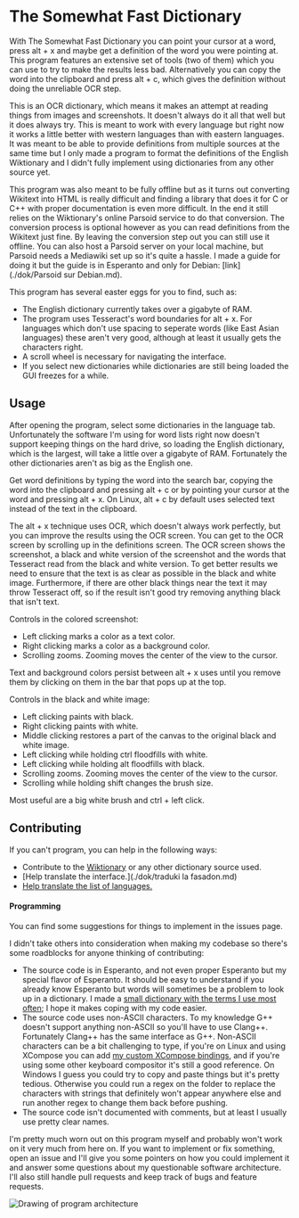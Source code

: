# The Somewhat Fast Dictionary

With The Somewhat Fast Dictionary you can point your cursor at a word, press alt + x and maybe get a definition of the
word you were pointing at. This program features an extensive set of tools (two of them) which you can use to try to
make the results less bad. Alternatively you can copy the word into the clipboard and press alt + c, which gives the
definition without doing the unreliable OCR step.

This is an OCR dictionary, which means it makes an attempt at reading things from images and screenshots. It doesn't
always do it all that well but it does always try. This is meant to work with every language but right now it works a
little better with western languages than with eastern languages. It was meant to be able to provide definitions from
multiple sources at the same time but I only made a program to format the definitions of the English Wiktionary and I
didn't fully implement using dictionaries from any other source yet.

This program was also meant to be fully offline but as it turns out converting Wikitext into HTML is really difficult
and finding a library that does it for C or C++ with proper documentation is even more difficult. In the end it still
relies on the Wiktionary's online Parsoid service to do that conversion. The conversion process is optional however as
you can read definitions from the Wikitext just fine. By leaving the conversion step out you can still use it offline.
You can also host a Parsoid server on your local machine, but Parsoid needs a Mediawiki set up so it's quite a hassle.
I made a guide for doing it but the guide is in Esperanto and only for Debian: [link](./dok/Parsoid sur Debian.md).

This program has several easter eggs for you to find, such as:
 - The English dictionary currently takes over a gigabyte of RAM.
 - The program uses Tesseract's word boundaries for alt + x. For languages which don't use spacing to seperate words 
 (like East Asian languages) these aren't very good, although at least it usually gets the characters right.
 - A scroll wheel is necessary for navigating the interface.
 - If you select new dictionaries while dictionaries are still being loaded the GUI freezes for a while.


## Usage

After opening the program, select some dictionaries in the language tab. Unfortunately the software I'm using for word
lists right now doesn't support keeping things on the hard drive, so loading the English dictionary, which is the
largest, will take a little over a gigabyte of RAM. Fortunately the other dictionaries aren't as big as the English
one.

Get word definitions by typing the word into the search bar, copying the word into the clipboard and pressing alt + c or
by pointing your cursor at the word and pressing alt + x. On Linux, alt + c by default uses selected text instead of the
text in the clipboard.

The alt + x technique uses OCR, which doesn't always work perfectly, but you can improve the results using the OCR
screen. You can get to the OCR screen by scrolling up in the definitions screen. The OCR screen shows the screenshot, 
a black and white version of the screenshot and the words that Tesseract read from the black and white version. To get
better results we need to ensure that the text is as clear as possible in the black and white image. Furthermore, if
there are other black things near the text it may throw Tesseract off, so if the result isn't good try removing anything
black that isn't text.

Controls in the colored screenshot:
 - Left clicking marks a color as a text color.
 - Right clicking marks a color as a background color.
 - Scrolling zooms. Zooming moves the center of the view to the cursor.

Text and background colors persist between alt + x uses until you remove them by clicking on them in the bar that pops
up at the top.

Controls in the black and white image:
 - Left clicking paints with black.
 - Right clicking paints with white.
 - Middle clicking restores a part of the canvas to the original black and white image.
 - Left clicking while holding ctrl floodfills with white.
 - Left clicking while holding alt floodfills with black. 
 - Scrolling zooms. Zooming moves the center of the view to the cursor.
 - Scrolling while holding shift changes the brush size.

Most useful are a big white brush and ctrl + left click.

## Contributing

If you can't program, you can help in the following ways:
 - Contribute to the [Wiktionary](https://www.wiktionary.org) or any other dictionary source used.
 - [Help translate the interface.](./dok/traduki la fasadon.md)
 - [Help translate the list of languages.](https://hosted.weblate.org/projects/iso-codes/iso-639-3/)

#### Programming

You can find some suggestions for things to implement in the issues page. 

I didn't take others into consideration when making my codebase so there's some roadblocks for anyone thinking of
contributing:
 - The source code is in Esperanto, and not even proper Esperanto but my special flavor of Esperanto. It should be
   easy to understand if you already know Esperanto but words will sometimes be a problem to look up in a dictionary.
   I made a [small dictionary with the terms I use most often](./dok/dictionary.md); I hope it makes coping with my code
   easier.
 - The source code uses non-ASCII characters. To my knowledge G++ doesn't support anything non-ASCII so you'll have to
   use Clang++. Fortunately Clang++ has the same interface as G++. Non-ASCII characters can be a bit challenging to
   type, if you're on Linux and using XCompose you can add [my custom XCompose bindings](./dok/XCompose),
   and if you're using some other keyboard compositor it's still a good reference. On Windows I guess you could try to
   copy and paste things but it's pretty tedious. Otherwise you could run a regex on the folder to replace the
   characters with strings that definitely won't appear anywhere else and run another regex to change them back
   before pushing.
 - The source code isn't documented with comments, but at least I usually use pretty clear names.

I'm pretty much worn out on this program myself and probably won't work on it very much from here on. If you want to
implement or fix something, open an issue and I'll give you some pointers on how you could implement it and answer some
questions about my questionable software architecture. I'll also still handle pull requests and keep track of bugs and
feature requests.

![Drawing of program architecture](./dok/arĥitekturo.png)
